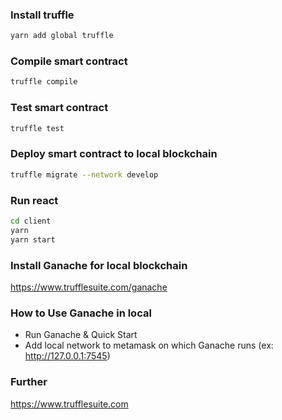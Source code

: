 ### Install truffle
```sh
yarn add global truffle
```

### Compile smart contract
```sh
truffle compile
```

### Test smart contract
```sh
truffle test
```

### Deploy smart contract to local blockchain
```sh
truffle migrate --network develop
```

### Run react
```sh
cd client
yarn
yarn start
```

### Install Ganache for local blockchain
https://www.trufflesuite.com/ganache 

### How to Use Ganache in local
* Run Ganache & Quick Start
* Add local network to metamask on which Ganache runs (ex: http://127.0.0.1:7545)

### Further
https://www.trufflesuite.com
